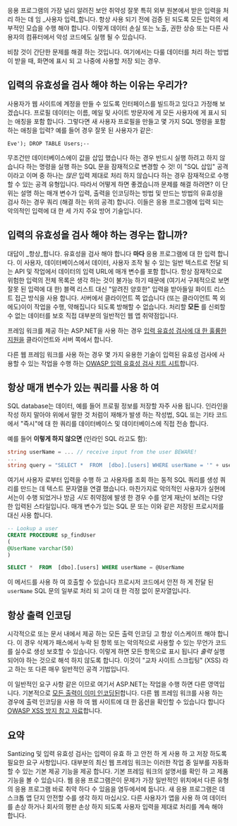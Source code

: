 응용 프로그램의 가장 널리 알려진 보안 취약성 잘못 특히 외부 원본에서 받은 입력을 처리 하는 데 임 _사용자 입력_합니다. 항상 사용 되기 전에 검증 된 되도록 모든 입력의 세부적인 모습을 수행 해야 합니다. 이렇게 데이터 손실 또는 노출, 권한 상승 또는 다른 사용자의 컴퓨터에서 악성 코드에도 실행 될 수 있습니다.

비참 것이 간단한 문제를 해결 하는 것입니다. 여기에서는 다룰 데이터를 처리 하는 방법 이 받을 때, 화면에 표시 되 고 나중에 사용할 저장 되는 경우.

## <a name="why-do-we-need-to-validate-our-input"></a>입력의 유효성을 검사 해야 하는 이유는 우리가?

사용자가 웹 사이트에 계정을 만들 수 있도록 인터페이스를 빌드하고 있다고 가정해 보겠습니다. 프로필 데이터는 이름, 메일 및 사이트 방문자에 게 모든 사용자에 게 표시 되는 애칭을 포함 합니다. 그렇다면 새 사용자 프로필을 만들고 몇 가지 SQL 명령을 포함 하는 애칭을 입력? 예를 들어 경우 잘못 된 사용자가 같은:

```output
Eve'); DROP TABLE Users;--
```

무조건만 데이터베이스에이 값을 삽입 했습니다 하는 경우 반드시 실행 하려고 하지 않습니다 하는 명령을 실행 하는 SQL 문을 잠재적으로 변경할 수 것! 이 "SQL 삽입" 공격 이라고 이며 중 하나는 _많은_ 입력 제대로 처리 하지 않습니다 하는 경우 잠재적으로 수행할 수 있는 공격 유형입니다. 따라서 어떻게 하면 좋겠습니까 문제를 해결 하려면? 이 단위는 설명 하는 매개 변수가 입력, 출력을 인코딩하는 방법 및 만드는 방법의 유효성을 검사 하는 경우 쿼리 (해결 하는 위의 공격) 합니다. 이들은 응용 프로그램에 입력 되는 악의적인 입력에 대 한 세 가지 주요 방어 기술입니다.

## <a name="when-do-i-need-to-validate-input"></a>입력의 유효성을 검사 해야 하는 경우는 합니까?

대답이 _항상_합니다. 유효성을 검사 해야 합니다 **마다** 응용 프로그램에 대 한 입력 합니다. 이 사용자, 데이터베이스에서 데이터, 사용자 조작 될 수 있는 일반 텍스트로 전달 되는 API 및 작업에서 데이터의 입력 URL에 매개 변수를 포함 합니다. 항상 잠재적으로 위험한 입력의 전체 목록은 생각 하는 것이 불가능 하기 때문에 (여기서 구체적으로 보면 잘못 된 입력에 대 한) 블랙 리스트 대신 "알려진 양호한" 입력을 받아들일 화이트 리스트 접근 방식을 사용 합니다.  서버에서 클라이언트 쪽 없습니다 (또는 클라이언트 쪽 외에도)이이 작업을 수행, 약해집니다 되도록 방해할 수 없습니다. 처리할 **모든** 를 신뢰할 수 없는 데이터를 보호 직접 대부분의 일반적인 웹 앱 취약점입니다.

프레임 워크를 제공 하는 ASP.NET을 사용 하는 경우 [입력 유효성 검사에 대 한 훌륭한 지원을](https://docs.microsoft.com/aspnet/web-pages/overview/ui-layouts-and-themes/validating-user-input-in-aspnet-web-pages-sites) 클라이언트와 서버 쪽에서 합니다.

다른 웹 프레임 워크를 사용 하는 경우 몇 가지 유용한 기술이 입력된 유효성 검사에 사용할 수 있는 작업을 수행 하는 [OWASP 입력 유효성 검사 치트 시트](https://www.owasp.org/index.php/Input_Validation_Cheat_Sheet)합니다.


## <a name="always-use-parameterized-queries"></a>항상 매개 변수가 있는 쿼리를 사용 하 여

SQL database는 데이터, 예를 들어 프로필 정보를 저장할 자주 사용 됩니다.  인라인을 작성 하지 말아야 위에서 말한 것 처럼이 재해가 발생 하는 작성법, SQL 또는 기타 코드에서 "즉시"에 대 한 쿼리를 데이터베이스 및 데이터베이스에 직접 전송 합니다.

예를 들어 **이렇게 하지 않으면** (인라인 SQL 라고도 함):

```csharp
string userName = ... // receive input from the user BEWARE!
...
string query = "SELECT *  FROM  [dbo].[users] WHERE userName = '" + userName + "'";
```

여기서 사용자 로부터 입력을 수행 하 고 사용자를 조회 하는 동적 SQL 쿼리를 생성 쿼리를 만드는 데 텍스트 문자열을 연결 했습니다. 마찬가지로 악의적인 사용자가 실현에서는이 수행 되었거나 방금 _시도_ 취약점에 발생 한 경우 수를 얻게 재난이 보려는 다양 한 입력된 스타일입니다. 매개 변수가 있는 SQL 문 또는 이와 같은 저장된 프로시저를 대신 사용 합니다.

```sql
-- Lookup a user
CREATE PROCEDURE sp_findUser
(
@UserName varchar(50)
)

SELECT *  FROM  [dbo].[users] WHERE userName = @UserName
```

이 메서드를 사용 하 여 호출할 수 있습니다 프로시저 코드에서 안전 하 게 전달 된 `userName` SQL 문의 일부로 처리 되 고이 대 한 걱정 없이 문자열입니다.

## <a name="always-encode-your-output"></a>항상 출력 인코딩

시각적으로 또는 문서 내에서 제공 하는 모든 출력 인코딩 고 항상 이스케이프 해야 합니다. 이 경우 삭제가 패스에서 누락 된 항목 또는 악의적으로 사용할 수 있는 무언가 코드를 실수로 생성 보호할 수 있습니다. 이렇게 하면 모든 항목으로 표시 됩니다 _출력_ 실행 되어야 하는 것으로 해석 하지 않도록 합니다. 이것이 "교차 사이트 스크립팅" (XSS) 라고 하는 또 다른 매우 일반적인 공격 기법입니다.

이 일반적인 요구 사항 같은 이므로 여기서 ASP.NET는 작업을 수행 하면 다른 영역입니다. 기본적으로 [모든 출력이 이미 인코딩된](https://docs.microsoft.com/aspnet/core/security/cross-site-scripting?view=aspnetcore-2.1)합니다. 다른 웹 프레임 워크를 사용 하는 경우에 출력 인코딩을 사용 하 여 웹 사이트에 대 한 옵션을 확인할 수 있습니다 합니다 [OWASP XSS 방지 참고 자료](https://www.owasp.org/index.php/XSS_(Cross_Site_Scripting)_Prevention_Cheat_Sheet)합니다.

## <a name="summary"></a>요약

Santizing 및 입력 유효성 검사는 입력이 유효 하 고 안전 하 게 사용 하 고 저장 하도록 필요한 요구 사항입니다. 대부분의 최신 웹 프레임 워크는 이러한 작업 중 일부를 자동화할 수 있는 기본 제공 기능을 제공 합니다. 기본 프레임 워크의 설명서를 확인 하 고 제품 기능을 볼 수 있습니다. 웹 응용 프로그램은이 문제가 가장 일반적인 위치에서 다른 유형의 응용 프로그램 바로 취약 하다 수 있음을 염두에서에 둡니다. 새 응용 프로그램은 데스크톱 앱 단지 안전할 수를 생각 하지 마십시오. 다른 사용자가 앱을 사용 하 여 데이터를 손상 하거나 회사의 평판 손상 하지 되도록 사용자 입력을 제대로 처리를 계속 해야 합니다.